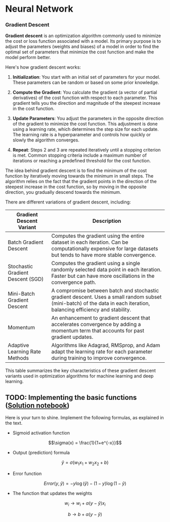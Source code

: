 # Neural Network 

### Gradient Descent

**Gradient descent** is an optimization algorithm commonly used to minimize the cost or loss function associated with a model. 
Its primary purpose is to adjust the parameters (weights and biases) of a model in order to find the optimal set of parameters that minimize the cost function and make the model perform better.

Here's how gradient descent works:

1. **Initialization**: You start with an initial set of parameters for your model. These parameters can be random or based on some prior knowledge.

2. **Compute the Gradient**: You calculate the gradient (a vector of partial derivatives) of the cost function with respect to each parameter. This gradient tells you the direction and magnitude of the steepest increase in the cost function.

3. **Update Parameters**: You adjust the parameters in the opposite direction of the gradient to minimize the cost function. This adjustment is done using a learning rate, which determines the step size for each update. The learning rate is a hyperparameter and controls how quickly or slowly the algorithm converges.

4. **Repeat**: Steps 2 and 3 are repeated iteratively until a stopping criterion is met. Common stopping criteria include a maximum number of iterations or reaching a predefined threshold for the cost function.

The idea behind gradient descent is to find the minimum of the cost function by iteratively moving towards the minimum in small steps. The algorithm relies on the fact that the gradient points in the direction of the steepest increase in the cost function, so by moving in the opposite direction, you gradually descend towards the minimum.

There are different variations of gradient descent, including:

| **Gradient Descent Variant**      | **Description**                                                                                                                                                         |
|----------------------------------|-------------------------------------------------------------------------------------------------------------------------------------------------------------------------|
| Batch Gradient Descent           | Computes the gradient using the entire dataset in each iteration. Can be computationally expensive for large datasets but tends to have more stable convergence.   |
| Stochastic Gradient Descent (SGD)| Computes the gradient using a single randomly selected data point in each iteration. Faster but can have more oscillations in the convergence path.             |
| Mini-Batch Gradient Descent      | A compromise between batch and stochastic gradient descent. Uses a small random subset (mini-batch) of the data in each iteration, balancing efficiency and stability. |
| Momentum                         | An enhancement to gradient descent that accelerates convergence by adding a momentum term that accounts for past gradient updates.                                       |
| Adaptive Learning Rate Methods   | Algorithms like Adagrad, RMSprop, and Adam adapt the learning rate for each parameter during training to improve convergence.                                          |

This table summarizes the key characteristics of these gradient descent variants used in optimization algorithms for machine learning and deep learning.


## TODO: Implementing the basic functions ([Solution notebook](https://github.com/udacity/cd0281-Introduction-to-Neural-Networks-with-PyTorch/blob/master/gradient-descent/GradientDescentSolutions.ipynb))
Here is your turn to shine. Implement the following formulas, as explained in the text.
- Sigmoid activation function

$$\sigma(x) = \frac{1}{1+e^{-x}}$$

- Output (prediction) formula

$$\hat{y} = \sigma(w_1 x_1 + w_2 x_2 + b)$$

- Error function

$$Error(y, \hat{y}) = - y \log(\hat{y}) - (1-y) \log(1-\hat{y})$$

- The function that updates the weights

$$ w_i \longrightarrow w_i + \alpha (y - \hat{y}) x_i$$

$$ b \longrightarrow b + \alpha (y - \hat{y})$$
